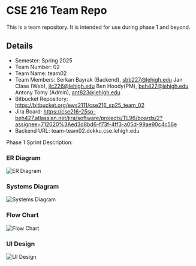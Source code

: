 # CSE 216 Team Repo
This is a team repository.  It is intended for use during phase 1 and beyond.

## Details
- Semester: Spring 2025
- Team Number: 02
- Team Name: team02
- Team Members: 
Serkan Bayrak (Backend), sbb227@lehigh.edu
Jan Clase (Web), jlc226@lehigh.edu
Ben Hoody(PM), beh427@lehigh.edu
Antony Tomy (Admin), ant823@lehigh.edu
- Bitbucket Repository: https://bitbucket.org/ews2111/cse216_sp25_team_02
- Jira Board: https://cse216-25sp-beh427.atlassian.net/jira/software/projects/TL96/boards/2?assignee=712020%3Aed3d8bd6-f73f-4ff3-a05d-99ae90c4c56e
- Backend URL: team-team02.dokku.cse.lehigh.edu

Phase 1 Sprint Description:

### ER Diagram
![ER Diagram](img/96BullsERDiagram.png)

### Systems Diagram
![Systems Diagram](img/96BullsSystemsDiagram.png)

### Flow Chart
![Flow Chart](img/96BullsFlowChart.png)

### UI Design
![UI Design](img/figmapicture.png)



